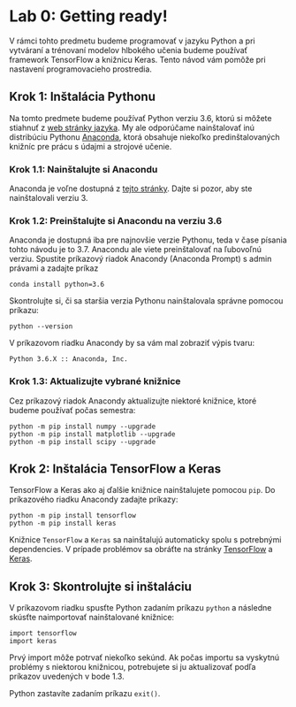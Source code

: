 # Lab 0: Getting ready!

V rámci tohto predmetu budeme programovať v jazyku Python a pri vytváraní a trénovaní modelov hlbokého učenia budeme používať framework TensorFlow a knižnicu Keras. Tento návod vám pomôže pri nastavení programovacieho prostredia.

## Krok 1: Inštalácia Pythonu
Na tomto predmete budeme používať Python verziu 3.6, ktorú si môžete stiahnuť z [web stránky jazyka](https://www.python.org/downloads/release/python-368/). My ale odporúčame nainštalovať inú distribúciu Pythonu [Anaconda](https://www.anaconda.com), ktorá obsahuje niekoľko predinštalovaných knižníc pre prácu s údajmi a strojové učenie.

### Krok 1.1: Nainštalujte si Anacondu
Anaconda je voľne dostupná z [tejto stránky](https://www.anaconda.com/distribution/). Dajte si pozor, aby ste nainštalovali verziu 3.

### Krok 1.2: Preinštalujte si Anacondu na verziu 3.6
Anaconda je dostupná iba pre najnovšie verzie Pythonu, teda v čase písania tohto návodu je to 3.7. Anacondu ale viete preinštalovať na ľubovoľnú verziu. Spustite príkazový riadok Anacondy (Anaconda Prompt) s admin právami a zadajte príkaz

```conda install python=3.6```

Skontrolujte si, či sa staršia verzia Pythonu nainštalovala správne pomocou príkazu:

```python --version```

V príkazovom riadku Anacondy by sa vám mal zobraziť výpis tvaru:

```Python 3.6.X :: Anaconda, Inc.```

### Krok 1.3: Aktualizujte vybrané knižnice
Cez príkazový riadok Anacondy aktualizujte niektoré knižnice, ktoré budeme používať počas semestra:

```
python -m pip install numpy --upgrade
python -m pip install matplotlib --upgrade
python -m pip install scipy --upgrade
```

## Krok 2: Inštalácia TensorFlow a Keras
TensorFlow a Keras ako aj ďalšie knižnice nainštalujete pomocou `pip`. Do príkazového riadku Anacondy zadajte príkazy:

```
python -m pip install tensorflow
python -m pip install keras
```

Knižnice `TensorFlow` a `Keras` sa nainštalujú automaticky spolu s potrebnými dependencies. V prípade problémov sa obráťte na stránky [TensorFlow](https://www.tensorflow.org/install/pip) a [Keras](https://keras.io/#installation).

## Krok 3: Skontrolujte si inštaláciu
V príkazovom riadku spusťte Python zadaním príkazu `python` a následne skúsťte naimportovať nainštalované knižnice:

```
import tensorflow
import keras
```

Prvý import môže potrvať niekoľko sekúnd. Ak počas importu sa vyskytnú problémy s niektorou knižnicou, potrebujete si ju aktualizovať podľa príkazov uvedených v bode 1.3.

Python zastavíte zadaním príkazu `exit()`.